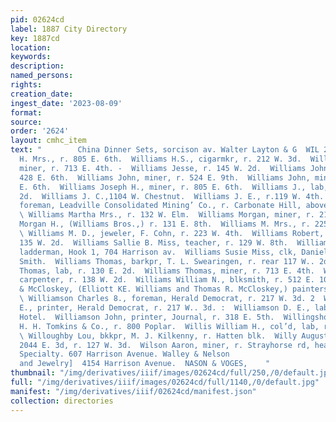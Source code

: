 ```yaml
---
pid: 02624cd
label: 1887 City Directory
key: 1887cd
location: 
keywords: 
description: 
named_persons: 
rights: 
creation_date: 
ingest_date: '2023-08-09'
format: 
source: 
order: '2624'
layout: cmhc_item
text: "        China Dinner Sets, sorcison av. Walter Layton & G  WIL 272 WIL  Williams
  H. Mrs., r. 805 E. 6th.  Williams H.S., cigarmkr, r. 212 W. 3d.  Williams James,
  miner, r. 713 E. 4th. -  Williams Jesse, r. 145 W. 2d.  Williams John, miner, r.
  428 E. 6th.  Williams John, miner, r. 524 E. 9th.  Williams John, miner, r. 211
  E. 6th.  Williams Joseph H., miner, r. 805 E. 6th.  Williams J., lab, r. 122 W.
  2d.  Williams J. C.,1104 W. Chestnut.  Williams J. E., r.119 W. 4th.  Williams Lew,
  foreman, Leadville Consolidated Mining’ Co., r. Carbonate Hill, above reservoir.
  \ Williams Martha Mrs., r. 132 W. Elm.  Williams Morgan, miner, r. 217 E. 3d.  Williams
  Morgan H., (Williams Bros.,) r. 131 E. 8th.  Williams M. Mrs., r. 225 Harrison av.
  \ Williams M. D., jeweler, F. Cohn, r. 223 W. 4th.  Williams Robert, musician, r.
  135 W. 2d.  Williams Sallie B. Miss, teacher, r. 129 W. 8th.  Williams Silas 8.,
  ladderman, Hook 1, 704 Harrison av.  Williams Susie Miss, clk, Daniels, Fisher &
  Smith.  Williams Thomas, barkpr, T. L. Swearingen, r. rear 117 W.. 2d. -  Williams
  Thomas, lab, r. 130 E. 2d.  Williams Thomas, miner, r. 713 E. 4th.  Williams William,
  carpenter, r. 138 W. 2d.  Williams William N., blksmith, r. 512 E. 10th.  Williams
  & McCloskey, (Elliott KE. Williams and Thomas R. McCloskey,) painters, 106 W. 5th.
  \ Williamson Charles 8., foreman, Herald Democrat, r. 217 W. 3d. 2  Williamson Delana
  E., printer, Herald Democrat, r. 217 W.. 3d. :  Williamson D. E., lab, bds. Windsor
  Hotel.  Williamson John, printer, Journal, r. 318 E. 5th.  Willingshoi Peter, clk,
  H. H. Tomkins & Co., r. 800 Poplar.  Willis William H., col’d, lab, r. 215 W. 4th.
  \ Willoughby Lou, bkkpr, M. J. Kilkenny, r. Hatten blk.  Willy August P., shoemkr,
  2044 E. 3d, r. 127 W. 3d.  Wilson Aaron, miner, r. Strayhorse rd, head E. 5th.  whe
  Specialty. 607 Harrison Avenue. Walley & Nelson                      Watches, Clocks
  and Jewelry]  4154 Harrison Avenue.  NASON & VOGES,    "
thumbnail: "/img/derivatives/iiif/images/02624cd/full/250,/0/default.jpg"
full: "/img/derivatives/iiif/images/02624cd/full/1140,/0/default.jpg"
manifest: "/img/derivatives/iiif/02624cd/manifest.json"
collection: directories
---
```

